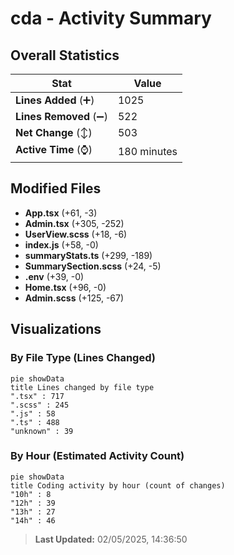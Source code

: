 # cda - Activity Summary 

## Overall Statistics

| Stat                   | Value                                                             |
| ---------------------- | ----------------------------------------------------------------- |
| **Lines Added** (➕)   | 1025                                          |
| **Lines Removed** (➖) | 522                                        |
| **Net Change** (↕)    | 503                |
| **Active Time** (⌚)   | 180 minutes |


## Modified Files
- **App.tsx** (+61, -3)
- **Admin.tsx** (+305, -252)
- **UserView.scss** (+18, -6)
- **index.js** (+58, -0)
- **summaryStats.ts** (+299, -189)
- **SummarySection.scss** (+24, -5)
- **.env** (+39, -0)
- **Home.tsx** (+96, -0)
- **Admin.scss** (+125, -67)

## Visualizations

### By File Type (Lines Changed)

```mermaid
pie showData
title Lines changed by file type
".tsx" : 717
".scss" : 245
".js" : 58
".ts" : 488
"unknown" : 39
```

### By Hour (Estimated Activity Count)

```mermaid
pie showData
title Coding activity by hour (count of changes)
"10h" : 8
"12h" : 39
"13h" : 27
"14h" : 46
```


> **Last Updated:** 02/05/2025, 14:36:50